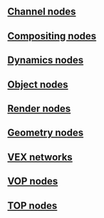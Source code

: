 ##  [Channel nodes](Channelnodes.md)

##  [Compositing nodes](Compositingnodes.md)

##  [Dynamics nodes](Dynamicsnodes.md)

##  [Object nodes](Objectnodes.md)

##  [Render nodes](Rendernodes.md)

##  [Geometry nodes](Geometrynodes.md)

##  [VEX networks](VEXnetworks.md)

##  [VOP nodes](VOPnodes.md)

##  [TOP nodes](TOPnodes.md)
